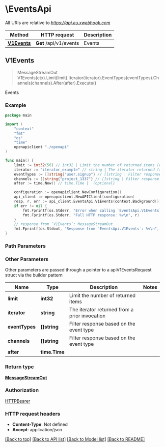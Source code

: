 # \EventsApi

All URIs are relative to *https://api.eu.xwebhook.com*

Method | HTTP request | Description
------------- | ------------- | -------------
[**V1Events**](EventsApi.md#V1Events) | **Get** /api/v1/events | Events



## V1Events

> MessageStreamOut V1Events(ctx).Limit(limit).Iterator(iterator).EventTypes(eventTypes).Channels(channels).After(after).Execute()

Events



### Example

```go
package main

import (
    "context"
    "fmt"
    "os"
    "time"
    openapiclient "./openapi"
)

func main() {
    limit := int32(56) // int32 | Limit the number of returned items (optional)
    iterator := "iterator_example" // string | The iterator returned from a prior invocation (optional)
    eventTypes := []string{"user.signup"} // []string | Filter response based on the event type (optional)
    channels := []string{"project_1337"} // []string | Filter response based on the event type (optional)
    after := time.Now() // time.Time |  (optional)

    configuration := openapiclient.NewConfiguration()
    api_client := openapiclient.NewAPIClient(configuration)
    resp, r, err := api_client.EventsApi.V1Events(context.Background()).Limit(limit).Iterator(iterator).EventTypes(eventTypes).Channels(channels).After(after).Execute()
    if err != nil {
        fmt.Fprintf(os.Stderr, "Error when calling `EventsApi.V1Events``: %v\n", err)
        fmt.Fprintf(os.Stderr, "Full HTTP response: %v\n", r)
    }
    // response from `V1Events`: MessageStreamOut
    fmt.Fprintf(os.Stdout, "Response from `EventsApi.V1Events`: %v\n", resp)
}
```

### Path Parameters



### Other Parameters

Other parameters are passed through a pointer to a apiV1EventsRequest struct via the builder pattern


Name | Type | Description  | Notes
------------- | ------------- | ------------- | -------------
 **limit** | **int32** | Limit the number of returned items | 
 **iterator** | **string** | The iterator returned from a prior invocation | 
 **eventTypes** | **[]string** | Filter response based on the event type | 
 **channels** | **[]string** | Filter response based on the event type | 
 **after** | **time.Time** |  | 

### Return type

[**MessageStreamOut**](MessageStreamOut.md)

### Authorization

[HTTPBearer](../README.md#HTTPBearer)

### HTTP request headers

- **Content-Type**: Not defined
- **Accept**: application/json

[[Back to top]](#) [[Back to API list]](../README.md#documentation-for-api-endpoints)
[[Back to Model list]](../README.md#documentation-for-models)
[[Back to README]](../README.md)

